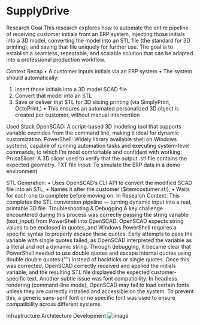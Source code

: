# SupplyDrive

Research Goal 
This research explores how to automate the entire pipeline of receiving customer initials from 
an ERP system, injecting those initials into a 3D model, converting the model into an STL file 
(the standard for 3D printing), and saving that file uniquely for further use. The goal is to 
establish a seamless, repeatable, and scalable solution that can be adapted into a 
professional production workflow.


Context Recap 
• A customer inputs initials via an ERP system 
• The system should automatically: 
1. Insert those initials into a 3D model SCAD file 
2. Convert that model into an STL 
3. Save or deliver that STL for 3D slicing printing (via SimplyPrint, OctoPrint,) 
• This ensures an automated personalized 3D object is created per customer, without 
manual intervention


Used Stack 
OpenSCAD: A script-based 3D modeling tool that supports variable overrides from the 
command line, making it ideal for dynamic customization. 
PowerShell: Widely library available shell on Windows systems, capable of running 
automation tasks and executing system-level commands, to which I’m most comfortable and 
confident with working.  
PrusaSlicer: A 3D slicer used to verify that the output .stl file contains the expected geometry. 
TXT file input: To simulate the ERP data in a demo environment

STL Generation: 
• Uses OpenSCAD’s CLI API to convert the modified SCAD file into an STL, 
• Names it after the customer ($itemcostumer.stl), 
• Waits for each one to complete before moving on. 
In Research Context: This completes the STL conversion pipeline — turning dynamic input 
into a real, printable 3D file. 
Troubleshooting & Debugging 
A key challenge encountered during this process was correctly passing the string variable 
(text_input) from PowerShell into OpenSCAD. OpenSCAD expects string values to be 
enclosed in quotes, and Windows PowerShell requires a specific syntax to properly escape 
these quotes. 
Early attempts to pass the variable with single quotes failed, as OpenSCAD interpreted the 
variable as a literal and not a dynamic string. Through debugging, it became clear that 
PowerShell needed to use double quotes and escape internal quotes using double double
quotes ("") instead of backticks or single quotes. Once this was corrected, OpenSCAD 
correctly received and applied the initials variable, and the resulting STL file displayed the 
expected customer-specific text. 
Another subtle issue was font compatibility. In headless rendering (command-line mode), 
OpenSCAD may fail to load certain fonts unless they are correctly installed and accessible on 
the system. To prevent this, a generic sans-serif font or no specific font was used to ensure 
compatibility across different systems. 


Infrastructure Architecture Development
![image](https://github.com/user-attachments/assets/c7dca5ed-fd5e-45c5-8d5e-7e4c9b48a7ad)
